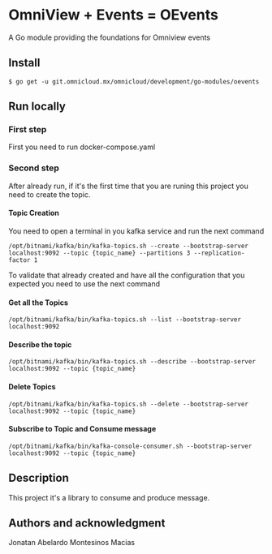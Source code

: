 # OmniView + Events = OEvents

A Go module providing the foundations for Omniview events

## Install

```
$ go get -u git.omnicloud.mx/omnicloud/development/go-modules/oevents
```

## Run locally
### First step
First you need to run docker-compose.yaml
### Second step
After already run, if it's the first time that you are runing this project
you need to create the topic.
#### Topic Creation
You need to open a terminal in you kafka service and run the next command
```
/opt/bitnami/kafka/bin/kafka-topics.sh --create --bootstrap-server localhost:9092 --topic {topic_name} --partitions 3 --replication-factor 1
```
To validate that already created and have all the configuration that you expected you need to use  the next command

#### Get all the Topics
```
/opt/bitnami/kafka/bin/kafka-topics.sh --list --bootstrap-server localhost:9092
```

#### Describe the topic
```
/opt/bitnami/kafka/bin/kafka-topics.sh --describe --bootstrap-server localhost:9092 --topic {topic_name}
```

#### Delete Topics
```
/opt/bitnami/kafka/bin/kafka-topics.sh --delete --bootstrap-server localhost:9092 --topic {topic_name}
```

#### Subscribe to Topic and Consume message
```
/opt/bitnami/kafka/bin/kafka-console-consumer.sh --bootstrap-server localhost:9092 --topic {topic_name}
```

## Description
This project it's a library to consume and produce message.

## Authors and acknowledgment
Jonatan Abelardo Montesinos Macias